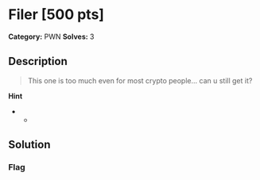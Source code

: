 # Filer [500 pts]

**Category:** PWN
**Solves:** 3

## Description
>This one is too much even for most crypto people... can u still get it?

**Hint**
* -

## Solution

### Flag

